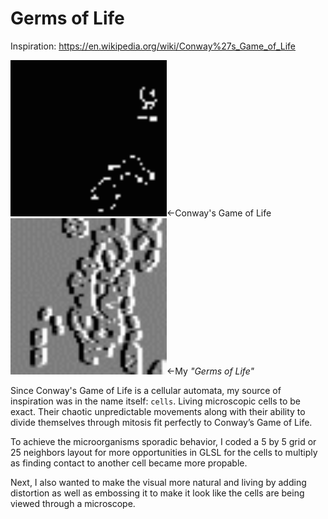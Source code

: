 # Germs of Life

Inspiration: https://en.wikipedia.org/wiki/Conway%27s_Game_of_Life

<img src=".ignore/game-of-life.gif" width="250" height="250"/><-Conway's Game of Life
<img src=".ignore/final.gif" width="250" height="250"/><-My *"Germs of Life"*

Since Conway's Game of Life is a cellular automata, my source of inspiration was in the name itself: `cells`. Living microscopic cells to be exact. Their chaotic unpredictable movements along with their ability to divide themselves through mitosis fit perfectly to Conway’s Game of Life.

To achieve the microorganisms sporadic behavior, I coded a 5 by 5 grid or 25 neighbors layout for more opportunities in GLSL for the cells to multiply as finding contact to another cell became more propable.

Next, I also wanted to make the visual more natural and living by adding distortion as well as embossing it to make it look like the cells are being viewed through a microscope.
